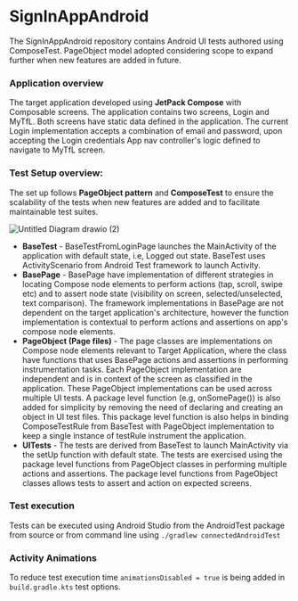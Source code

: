# SignInAppAndroid 

The SignInAppAndroid  repository contains Android UI tests authored using ComposeTest. PageObject model adopted considering scope to expand further when new features are added in future. 


### Application overview

The target application developed using **JetPack Compose** with Composable screens.
The application contains two screens, Login and MyTfL. Both screens have static data defined in the application. The current Login implementation accepts a combination of email and password, upon accepting the Login credentials App nav controller's logic defined to navigate to MyTfL screen.

### Test Setup overview:

The set up follows **PageObject pattern** and **ComposeTest** to ensure the scalability of the tests when new features are added and to facilitate maintainable test suites.

![Untitled Diagram drawio (2)](https://github.com/user-attachments/assets/9b6011a0-a2bb-4a8e-a8b2-d1d9273dabb4)

 - **BaseTest**  -  BaseTestFromLoginPage launches the MainActivity of the application with default state, i.e, Logged out state. BaseTest uses ActivityScenario from Android Test framework to launch Activity. 
 - **BasePage** - BasePage have implementation of different strategies in locating Compose node elements to perform actions (tap, scroll, swipe etc) and to assert node state (visibility on screen, selected/unselected, text comparison). The framework implementations in BasePage are not dependent on the target application's architecture, however the function implementation is contextual to perform actions and assertions on app's compose node elements.
 - **PageObject (Page files)** - The page classes are implementations on Compose node elements relevant to Target Application, where the class have functions that uses BasePage actions and assertions in performing instrumentation tasks. Each PageObject implementation are independent and is in context of the screen as classified in the application. These PageObject implementations can be used across multiple UI tests. A package level function (e.g, onSomePage()) is also added for simplicity by removing the need of declaring and creating an object in UI test files. This package level function is also helps in binding ComposeTestRule from BaseTest with PageObject implementation to keep a single instance of testRule instrument the application.
 - **UITests** - The tests are derived from BaseTest to launch MainActivity via the setUp function with default state. The tests are exercised using the package level functions from PageObject classes in performing multiple actions and assertions. The package level functions from PageObject classes allows tests to assert and action on expected screens.

### Test execution
Tests can be executed using Android Studio from the AndroidTest package from source or from command line using `./gradlew connectedAndroidTest`
### Activity Animations
To reduce test execution time `animationsDisabled = true` is being added in `build.gradle.kts` test options.
